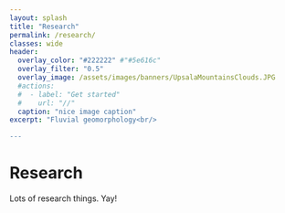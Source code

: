 ```yaml
---
layout: splash
title: "Research"
permalink: /research/
classes: wide
header:
  overlay_color: "#222222" #"#5e616c"
  overlay_filter: "0.5"
  overlay_image: /assets/images/banners/UpsalaMountainsClouds.JPG
  #actions:
  #  - label: "Get started"
  #    url: "//"
  caption: "nice image caption"
excerpt: "Fluvial geomorphology<br/>

---
```


# Research

Lots of research things. Yay!
